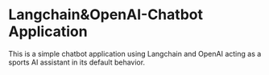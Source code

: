 # Langchain&OpenAI-Chatbot Application
This is a simple chatbot application using Langchain and OpenAI acting as a sports AI assistant in its default behavior.